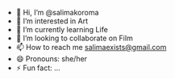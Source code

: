 - 👋 Hi, I’m @salimakoroma
- 👀 I’m interested in Art
- 🌱 I’m currently learning Life
- 💞️ I’m looking to collaborate on Film
- 📫 How to reach me salimaexists@gmail.com
- 😄 Pronouns: she/her
- ⚡ Fun fact: ...

<!---
salimakoroma/salimakoroma is a ✨ special ✨ repository because its `README.md` (this file) appears on your GitHub profile.
You can click the Preview link to take a look at your changes.
--->
